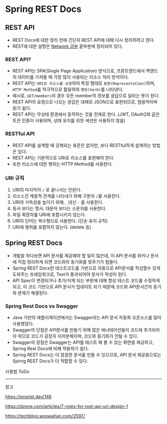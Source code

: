 # Spring REST Docs
## REST API
* REST Docs에 대한 정리 전에 간단히 REST API에 대해 다시 정리하려고 한다.
* REST에 대한 설명은 [Network 공부](https://github.com/jgb1123/TIL/blob/main/Network/Network.md) 끝부분에 정리되어 있다.
### REST API?
* REST API는 SPA(Single Page Application) 방식으로, 프론트엔드에서 백엔드의 데이터를 가져올 때 가장 많이 사용되는 리소스 처리 방석이다.
* REST API는 `URI로 리소스를 요청`하여 특정 형태로 `표현(Representation)`하며, `HTTP Method`를 적극적으로 활용하여 `행위(Verb)`를 나타낸다.
* 예시로, `GET/members`의 경우 모든 member의 정보를 응답으로 달라는 뜻이 된다.
* REST API의 요청으로 나오는 응답은 대체로 JSON으로 표현되므로, 범용적이며 읽기 쉽다.
* REST API는 무상태 환경에서 동작하는 것을 전제로 한다. (JWT, OAuth2와 같은 토큰 인증이 사용되며, 상태 유지를 위한 세션은 사용하지 않음)
### RESTful API
* REST API를 설계할 때 강제되는 표준은 없지만, 보다 RESTful하게 설계하는 방법은 있다.
* REST API는 기본적으로 URI로 리소스를 표현해야 한다.
* 또한 리소스에 대한 행위는 HTTP Method를 사용한다.
### URI 규칙
1. URI의 마지막이 `/` 로 끝나서는 안된다.
2. 리소스간 계층적 관계를 나타내기 위해 구분자 `/`를 사용한다.
3. URI의 가독성을 높이기 위해, `_`대신 `-` 를 사용한다.
4. 동사 보다는 명사, 대문자 보다는 소문자를 사용한다.
5. 파일 확장자를 URI에 포함시키지 않는다.
6. URI의 단어는 복수형으로 사용한다. (단순 유지 규칙)
7. URI에 행위를 포함하지 않는다. (delete 등)

## Spring REST Docs
* 개발을 하다보면 API 문서를 제공해야 할 일이 많은데, 이 API 문서를 위키나 문서에 직접 정리하게 되면 코드와의 동기화를 맞추기가 힘들다.
* Spring REST Docs란 테스트코드를 기반으로 자동으로 API문서를 작성할수 있게 도와주는 프레임워크로, Test가 통과되어야 문서가 작성이 된다.
* API Spec이 변경되거나 추가/삭제 되는 부분에 대해 항상 테스트 코드를 수정하게 되고, 이 코드 기반으로 API 문서가 업데이트 되기 때문에 코드와 API문서간의 동기화 문제가 해결된다.

### Spring Rest Docs vs Swagger
* Java 기반의 애플리케이션에서는 Swagger라는 API 문서 자동화 오픈소스를 많이 사용했었다.
* Swagger의 단점은 API문서를 만들기 위해 많은 애너테이션들이 코드에 추가되어야 하므로 코드가 굉장히 지저분해지며, 코드와 동기화가 안될 수 있다.
* Swagger의 장점은 Swagger는 API를 테스트 해 볼 수 있는 화면을 제공하고, Spring Rest Docs에 비해 적용하기 쉽다.
* Spring REST Docs는 더 깔끔한 문서를 만들 수 있으므로, API 문서 제공용으로는 Spinrg REST Docs가 더 적합할 수 있다.

사용법 ToDo

___
참고

https://pronist.dev/146

https://dzone.com/articles/7-rules-for-rest-api-uri-design-1

https://techblog.woowahan.com/2597/